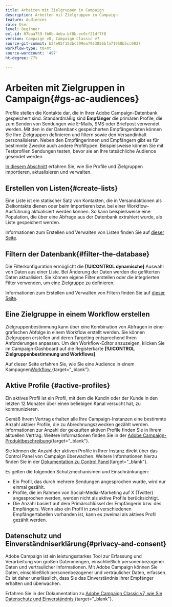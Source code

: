 ```yaml
---
title: Arbeiten mit Zielgruppen in Campaign
description: Arbeiten mit Zielgruppen in Campaign
feature: Audiences
role: User
level: Beginner
exl-id: 07baa759-fb0b-4eba-bf8b-ec6cf21df7f8
version: Campaign v8, Campaign Classic v7
source-git-commit: b24e05f152bc299ea7953856bfa71950b5cc9837
workflow-type: tm+mt
source-wordcount: '497'
ht-degree: 77%

---
```



# Arbeiten mit Zielgruppen in Campaign{#gs-ac-audiences}

Profile stellen die Kontakte dar, die in Ihrer Adobe Campaign-Datenbank gespeichert sind. Standardmäßig sind **Empfänger** die primären Profile, die zum Senden von Sendungen wie E-Mails, SMS oder Briefpost verwendet werden. Mit den in der Datenbank gespeicherten Empfängerdaten können Sie Ihre Zielgruppen definieren und filtern sowie den Versandinhalt personalisieren. Neben den Empfängerinnen und Empfängern gibt es für bestimmte Zwecke auch andere Profiltypen. Beispielsweise können Sie mit Testprofilen Sendungen testen, bevor sie an Ihre tatsächliche Audience gesendet werden.

[In diesem Abschnitt](../audiences/gs-audiences.md) erfahren Sie, wie Sie Profile und Zielgruppen importieren, aktualisieren und verwalten.

## Erstellen von Listen{#create-lists}

Eine Liste ist ein statischer Satz von Kontakten, die in Versandaktionen als Zielkontakte dienen oder beim Importieren bzw. bei einer Workflow-Ausführung aktualisiert werden können. So kann beispielsweise eine Population, die über eine Abfrage aus der Datenbank extrahiert wurde, als Liste gespeichert werden.

Informationen zum Erstellen und Verwalten von Listen finden Sie auf [dieser Seite](../audiences/create-audiences.md).

## Filtern der Datenbank{#filter-the-database}

Die Filterkonfiguration ermöglicht die **[!UICONTROL dynamische]** Auswahl von Daten aus einer Liste. Bei Änderung der Daten werden die gefilterten Daten aktualisiert. Sie können eigene Filter erstellen oder die integrierten Filter verwenden, um eine Zielgruppe zu definieren.

Informationen zum Erstellen und Verwalten von Filtern finden Sie auf [dieser Seite](../audiences/create-filters.md).

## Eine Zielgruppe in einem Workflow erstellen

Zielgruppenbestimmung kann über eine Kombination von Abfragen in einer grafischen Abfolge in einem Workflow erstellt werden. Sie können Zielgruppen erstellen und deren Targeting entsprechend Ihren Anforderungen anpassen. Um den Workflow-Editor anzuzeigen, klicken Sie im Campaign-Dashboard auf die Registerkarte **[!UICONTROL Zielgruppenbestimmung und Workflows]**.

Auf dieser Seite erfahren Sie, wie Sie eine Audience in einem Kampagnen[Workflow ](https://experienceleague.adobe.com/docs/campaign/automation/campaign-orchestration/marketing-campaign-target.html?lang=de){target="_blank"}.


## Aktive Profile {#active-profiles}

Ein aktives Profil ist ein Profil, mit dem die Kundin oder der Kunde in den letzten 12 Monaten über einen beliebigen Kanal versucht hat, zu kommunizieren.

Gemäß Ihrem Vertrag erhalten alle Ihre Campaign-Instanzen eine bestimmte Anzahl aktiver Profile, die zu Abrechnungszwecken gezählt werden. Informationen zur Anzahl der gekauften aktiven Profile finden Sie in Ihrem aktuellen Vertrag. Weitere Informationen finden Sie in der [Adobe Campaign-Produktbeschreibung](https://helpx.adobe.com/de/legal/product-descriptions/adobe-campaign-managed-cloud-services.html){target="_blank"}.

Sie können die Anzahl der aktiven Profile in Ihrer Instanz direkt über das Control Panel von Campaign überwachen. Weitere Informationen hierzu finden Sie in der [Dokumentation zu Control Panel](https://experienceleague.adobe.com/docs/control-panel/using/performance-monitoring/active-profiles-monitoring.html?lang=de){target="_blank"}.


Es gelten die folgenden Schutzmechanismen und Einschränkungen:

* Ein Profil, das durch mehrere Sendungen angesprochen wurde, wird nur einmal gezählt.
* Profile, die im Rahmen von Social-Media-Marketing auf X (Twitter) angesprochen werden, werden nicht als aktive Profile berücksichtigt.
* Die Anzahl basiert auf dem Primärschlüssel der Empfängerin bzw. des Empfängers. Wenn also ein Profil in zwei verschiedenen Empfängertabellen vorhanden ist, kann es zweimal als aktives Profil gezählt werden.

## Datenschutz und Einverständniserklärung{#privacy-and-consent}

Adobe Campaign ist ein leistungsstarkes Tool zur Erfassung und Verarbeitung von großen Datenmengen, einschließlich personenbezogener Daten und vertraulicher Informationen. Mit Adobe Campaign können Sie Daten, einschließlich personenbezogener und vertraulicher Daten, erfassen. Es ist daher unerlässlich, dass Sie das Einverständnis Ihrer Empfänger erhalten und überwachen.

Erfahren Sie in der Dokumentation zu [Adobe Campaign Classic v7, wie Sie Datenschutz und Einverständnis ](https://experienceleague.adobe.com/docs/campaign-classic/using/getting-started/privacy/privacy-and-recommendations.html?lang=de){target="_blank"}.


